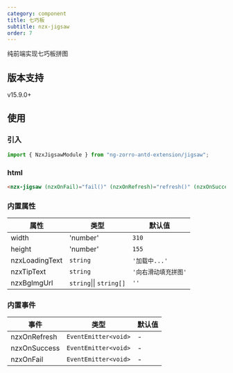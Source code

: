 ```yaml
---
category: component
title: 七巧板
subtitle: nzx-jigsaw
order: 7
---
```


纯前端实现七巧板拼图

## 版本支持

<label type="success">v15.9.0+</label>

## 使用

### 引入

```ts
import { NzxJigsawModule } from "ng-zorro-antd-extension/jigsaw";
```

### html

```html
<nzx-jigsaw (nzxOnFail)="fail()" (nzxOnRefresh)="refresh()" (nzxOnSuccess)="success()"></nzx-jigsaw>
```

### 内置属性

| 属性           | 类型                    | 默认值               |
| -------------- | ----------------------- | -------------------- |
| width          | 'number'                | `310`                |
| height         | 'number'                | `155`                |
| nzxLoadingText | `string`                | `'加载中...'`        |
| nzxTipText     | `string`                | `'向右滑动填充拼图'` |
| nzxBgImgUrl   | `string`\|\| `string[]` | `''`                 |

### 内置事件

| 事件         | 类型                 | 默认值 |
| ------------ | -------------------- | ------ |
| nzxOnRefresh | `EventEmitter<void>` | -      |
| nzxOnSuccess | `EventEmitter<void>` | -      |
| nzxOnFail    | `EventEmitter<void>` | -      |
